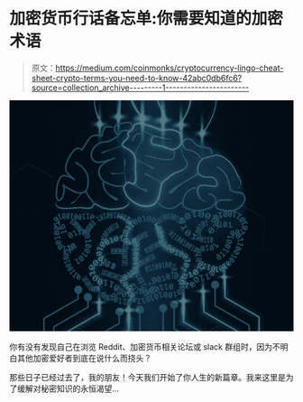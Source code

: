 # 加密货币行话备忘单:你需要知道的加密术语

> 原文：<https://medium.com/coinmonks/cryptocurrency-lingo-cheat-sheet-crypto-terms-you-need-to-know-42abc0db6fc6?source=collection_archive---------1----------------------->

![](img/f757856bfaa0c65b7248920686c8c948.png)

你有没有发现自己在浏览 Reddit、加密货币相关论坛或 slack 群组时，因为不明白其他加密爱好者到底在说什么而挠头？

那些日子已经过去了，我的朋友！今天我们开始了你人生的新篇章。我来这里是为了缓解对秘密知识的永恒渴望…